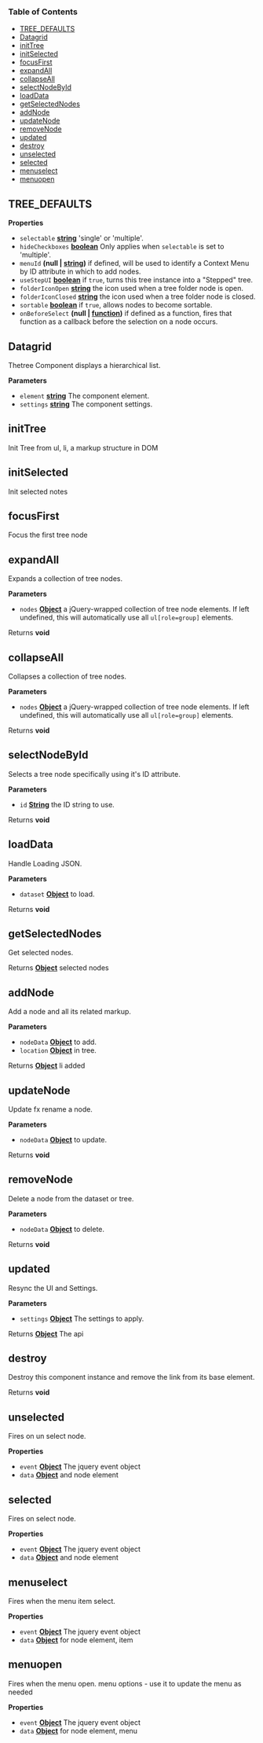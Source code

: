 <!-- Generated by documentation.js. Update this documentation by updating the source code. -->

### Table of Contents

-   [TREE_DEFAULTS][1]
-   [Datagrid][2]
-   [initTree][3]
-   [initSelected][4]
-   [focusFirst][5]
-   [expandAll][6]
-   [collapseAll][7]
-   [selectNodeById][8]
-   [loadData][9]
-   [getSelectedNodes][10]
-   [addNode][11]
-   [updateNode][12]
-   [removeNode][13]
-   [updated][14]
-   [destroy][15]
-   [unselected][16]
-   [selected][17]
-   [menuselect][18]
-   [menuopen][19]

## TREE_DEFAULTS

**Properties**

-   `selectable` **[string][20]** 'single' or 'multiple'.
-   `hideCheckboxes` **[boolean][21]** Only applies when `selectable` is set to 'multiple'.
-   `menuId` **(null | [string][20])** if defined, will be used to identify a Context Menu by ID
    attribute in which to add nodes.
-   `useStepUI` **[boolean][21]** if `true`, turns this tree instance into a "Stepped" tree.
-   `folderIconOpen` **[string][20]** the icon used when a tree folder node is open.
-   `folderIconClosed` **[string][20]** the icon used when a tree folder node is closed.
-   `sortable` **[boolean][21]** if `true`, allows nodes to become sortable.
-   `onBeforeSelect` **(null | [function][22])** if defined as a function, fires that function as a
    callback before the selection on a node occurs.

## Datagrid

Thetree Component displays a hierarchical list.

**Parameters**

-   `element` **[string][20]** The component element.
-   `settings` **[string][20]** The component settings.

## initTree

Init Tree from ul, li, a markup structure in DOM

## initSelected

Init selected notes

## focusFirst

Focus the first tree node

## expandAll

Expands a collection of tree nodes.

**Parameters**

-   `nodes` **[Object][23]** a jQuery-wrapped collection of tree node elements.
    If left undefined, this will automatically use all `ul[role=group]` elements.

Returns **void** 

## collapseAll

Collapses a collection of tree nodes.

**Parameters**

-   `nodes` **[Object][23]** a jQuery-wrapped collection of tree node elements.
    If left undefined, this will automatically use all `ul[role=group]` elements.

Returns **void** 

## selectNodeById

Selects a tree node specifically using it's ID attribute.

**Parameters**

-   `id` **[String][20]** the ID string to use.

Returns **void** 

## loadData

Handle Loading JSON.

**Parameters**

-   `dataset` **[Object][23]** to load.

Returns **void** 

## getSelectedNodes

Get selected nodes.

Returns **[Object][23]** selected nodes

## addNode

Add a node and all its related markup.

**Parameters**

-   `nodeData` **[Object][23]** to add.
-   `location` **[Object][23]** in tree.

Returns **[Object][23]** li added

## updateNode

Update fx rename a node.

**Parameters**

-   `nodeData` **[Object][23]** to update.

Returns **void** 

## removeNode

Delete a node from the dataset or tree.

**Parameters**

-   `nodeData` **[Object][23]** to delete.

Returns **void** 

## updated

Resync the UI and Settings.

**Parameters**

-   `settings` **[Object][23]** The settings to apply.

Returns **[Object][23]** The api

## destroy

Destroy this component instance and remove the link from its base element.

Returns **void** 

## unselected

Fires on un select node.

**Properties**

-   `event` **[Object][23]** The jquery event object
-   `data` **[Object][23]** and node element

## selected

Fires on select node.

**Properties**

-   `event` **[Object][23]** The jquery event object
-   `data` **[Object][23]** and node element

## menuselect

Fires when the menu item select.

**Properties**

-   `event` **[Object][23]** The jquery event object
-   `data` **[Object][23]** for node element, item

## menuopen

Fires when the menu open.
menu options - use it to update the menu as needed

**Properties**

-   `event` **[Object][23]** The jquery event object
-   `data` **[Object][23]** for node element, menu

[1]: #tree_defaults

[2]: #datagrid

[3]: #inittree

[4]: #initselected

[5]: #focusfirst

[6]: #expandall

[7]: #collapseall

[8]: #selectnodebyid

[9]: #loaddata

[10]: #getselectednodes

[11]: #addnode

[12]: #updatenode

[13]: #removenode

[14]: #updated

[15]: #destroy

[16]: #unselected

[17]: #selected

[18]: #menuselect

[19]: #menuopen

[20]: https://developer.mozilla.org/docs/Web/JavaScript/Reference/Global_Objects/String

[21]: https://developer.mozilla.org/docs/Web/JavaScript/Reference/Global_Objects/Boolean

[22]: https://developer.mozilla.org/docs/Web/JavaScript/Reference/Statements/function

[23]: https://developer.mozilla.org/docs/Web/JavaScript/Reference/Global_Objects/Object
